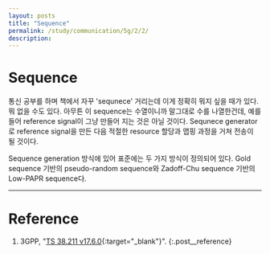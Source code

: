 ```yaml
---
layout: posts
title: "Sequence"
permalink: /study/communication/5g/2/2/
description:
---
```


# Sequence

통신 공부를 하며 책에서 자꾸 'sequnece' 거리는데 이게 정확히 뭐지 싶을 때가 있다. 뭐 없을 수도 있다. 아무튼 이 sequence는 수열이니까 말그대로 수를 나열한건데, 예를 들어 reference signal이 그냥 만들어 지는 것은 아닐 것이다. Sequnece generator로 reference signal을 만든 다음 적절한 resource 할당과 맵핑 과정을 거쳐 전송이 될 것이다.

Sequence generation 방식에 있어 표준에는 두 가지 방식이 정의되어 있다. Gold sequence 기반의 pseudo-random sequence와 Zadoff-Chu sequence 기반의 Low-PAPR sequence다.


---

# <a name="Reference"></a>Reference
1. 3GPP, "[TS 38.211 v17.6.0](https://portal.3gpp.org/desktopmodules/Specifications/SpecificationDetails.aspx?specificationId=3213){:target="_blank"}".
{:.post__reference}